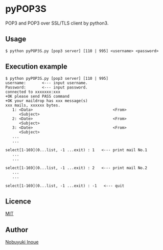 # pyPOP3S

POP3 and POP3 over SSL/TLS client by python3.

## Usage

```
$ python pyPOP3S.py [pop3 server] [110 | 995] <username> <password>
```

## Execution example
```
$ python pyPOP3S.py [pop3 server] [110 | 995]
username:       <--- input username.
Password:       <--- input password. 
connected to xxxxxxx:xxx
+OK please send PASS command
+OK your maildrop has xxx message(s)
xxx mails, xxxxxx bytes.
   1: <Data>                                   <From>
      <Subject>
   2: <Date>                                   <From>
      <Subject>
   3: <Date>                                   <From>
      <Subject>
   ...
   ...

select[1-169](0...list, -1 ...exit) : 1   <--- print mail No.1
   ...
   ...

select[1-169](0...list, -1 ...exit) : 2   <--- print mail No.2
   ...
   ...

select[1-169](0...list, -1 ...exit) : -1   <--- quit
```

## Licence

[MIT](https://github.com/NobuyukiInoue/pyPOP3S/blob/master/LICENSE)


## Author

[Nobuyuki Inoue](https://github.com/NobuyukiInoue/)
